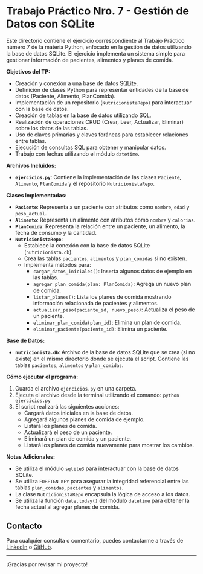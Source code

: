 # Trabajo Práctico Nro. 7 - Gestión de Datos con SQLite

Este directorio contiene el ejercicio correspondiente al Trabajo Práctico número 7 de la materia Python, enfocado en la gestión de datos utilizando la base de datos SQLite. El ejercicio implementa un sistema simple para gestionar información de pacientes, alimentos y planes de comida.

**Objetivos del TP:**

- Creación y conexión a una base de datos SQLite.
- Definición de clases Python para representar entidades de la base de datos (Paciente, Alimento, PlanComida).
- Implementación de un repositorio (`NutricionistaRepo`) para interactuar con la base de datos.
- Creación de tablas en la base de datos utilizando SQL.
- Realización de operaciones CRUD (Crear, Leer, Actualizar, Eliminar) sobre los datos de las tablas.
- Uso de claves primarias y claves foráneas para establecer relaciones entre tablas.
- Ejecución de consultas SQL para obtener y manipular datos.
- Trabajo con fechas utilizando el módulo `datetime`.

**Archivos Incluidos:**

- **`ejercicios.py`**: Contiene la implementación de las clases `Paciente`, `Alimento`, `PlanComida` y el repositorio `NutricionistaRepo`.

**Clases Implementadas:**

- **`Paciente`**: Representa a un paciente con atributos como `nombre`, `edad` y `peso_actual`.
- **`Alimento`**: Representa un alimento con atributos como `nombre` y `calorias`.
- **`PlanComida`**: Representa la relación entre un paciente, un alimento, la fecha de consumo y la cantidad.
- **`NutricionistaRepo`**:
  - Establece la conexión con la base de datos SQLite (`nutricionista.db`).
  - Crea las tablas `pacientes`, `alimentos` y `plan_comidas` si no existen.
  - Implementa métodos para:
    - `cargar_datos_iniciales()`: Inserta algunos datos de ejemplo en las tablas.
    - `agregar_plan_comida(plan: PlanComida)`: Agrega un nuevo plan de comida.
    - `listar_planes()`: Lista los planes de comida mostrando información relacionada de pacientes y alimentos.
    - `actualizar_peso(paciente_id, nuevo_peso)`: Actualiza el peso de un paciente.
    - `eliminar_plan_comida(plan_id)`: Elimina un plan de comida.
    - `eliminar_paciente(paciente_id)`: Elimina un paciente.

**Base de Datos:**

- **`nutricionista.db`**: Archivo de la base de datos SQLite que se crea (si no existe) en el mismo directorio donde se ejecuta el script. Contiene las tablas `pacientes`, `alimentos` y `plan_comidas`.

**Cómo ejecutar el programa:**

1.  Guarda el archivo `ejercicios.py` en una carpeta.
2.  Ejecuta el archivo desde la terminal utilizando el comando: `python ejercicios.py`
3.  El script realizará las siguientes acciones:
    - Cargará datos iniciales en la base de datos.
    - Agregará algunos planes de comida de ejemplo.
    - Listará los planes de comida.
    - Actualizará el peso de un paciente.
    - Eliminará un plan de comida y un paciente.
    - Listará los planes de comida nuevamente para mostrar los cambios.

**Notas Adicionales:**

- Se utiliza el módulo `sqlite3` para interactuar con la base de datos SQLite.
- Se utiliza `FOREIGN KEY` para asegurar la integridad referencial entre las tablas `plan_comidas`, `pacientes` y `alimentos`.
- La clase `NutricionistaRepo` encapsula la lógica de acceso a los datos.
- Se utiliza la función `date.today()` del módulo `datetime` para obtener la fecha actual al agregar planes de comida.

## Contacto

Para cualquier consulta o comentario, puedes contactarme a través de [LinkedIn](https://www.linkedin.com/in/nkaminski-profile/) o [GitHub](https://github.com/N-Kaminski).

---

¡Gracias por revisar mi proyecto!
